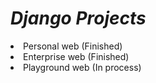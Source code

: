 <h1><b><i>Django Projects</i></b></h1>

<ui>
  <li>Personal web (Finished)</li>
  <li>Enterprise web (Finished)</li>
  <li>Playground web (In process)</li>
</ui>
